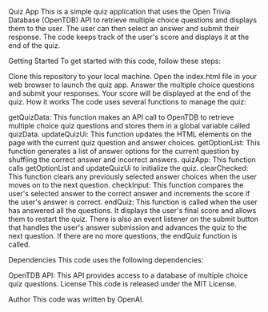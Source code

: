 Quiz App
This is a simple quiz application that uses the Open Trivia Database (OpenTDB) API to retrieve multiple choice questions and displays them to the user. The user can then select an answer and submit their response. The code keeps track of the user's score and displays it at the end of the quiz.

Getting Started
To get started with this code, follow these steps:

Clone this repository to your local machine.
Open the index.html file in your web browser to launch the quiz app.
Answer the multiple choice questions and submit your responses.
Your score will be displayed at the end of the quiz.
How it works
The code uses several functions to manage the quiz:

getQuizData: This function makes an API call to OpenTDB to retrieve multiple choice quiz questions and stores them in a global variable called quizData.
updateQuizUi: This function updates the HTML elements on the page with the current quiz question and answer choices.
getOptionList: This function generates a list of answer options for the current question by shuffling the correct answer and incorrect answers.
quizApp: This function calls getOptionList and updateQuizUi to initialize the quiz.
clearChecked: This function clears any previously selected answer choices when the user moves on to the next question.
checkInput: This function compares the user's selected answer to the correct answer and increments the score if the user's answer is correct.
endQuiz: This function is called when the user has answered all the questions. It displays the user's final score and allows them to restart the quiz.
There is also an event listener on the submit button that handles the user's answer submission and advances the quiz to the next question. If there are no more questions, the endQuiz function is called.

Dependencies
This code uses the following dependencies:

OpenTDB API: This API provides access to a database of multiple choice quiz questions.
License
This code is released under the MIT License.

Author
This code was written by OpenAI.
